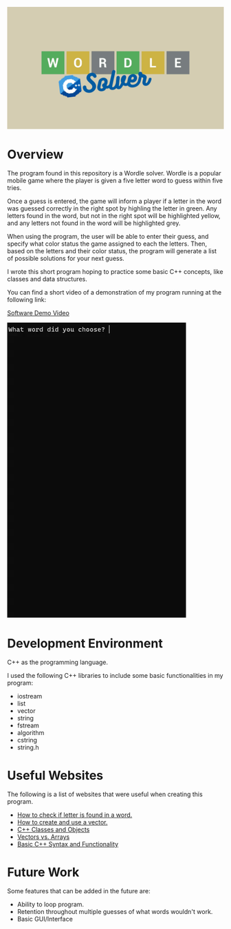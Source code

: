 ![Banner](docs/banner.png)

# Overview

The program found in this repository is a Wordle solver. Wordle is a popular mobile game where the player is given a five letter word to guess within five tries.

Once a guess is entered, the game will inform a player if a letter in the word was guessed correctly in the right spot by highling the letter in green.
Any letters found in the word, but not in the right spot will be highlighted yellow, and any letters not found in the word will be highlighted grey.

When using the program, the user will be able to enter their guess, and specify what color status the game assigned to each the letters. Then, based on the
letters and their color status, the program will generate a list of possible solutions for your next guess.

I wrote this short program hoping to practice some basic C++ concepts, like classes and data structures.

You can find a short video of a demonstration of my program running at the following link:

[Software Demo Video](https://youtu.be/a9tYNDIIfbM)

![Demo](docs/demo.gif)

# Development Environment

C++ as the programming language.

I used the following C++ libraries to include some basic functionalities in my program:

- iostream
- list
- vector
- string
- fstream
- algorithm
- cstring
- string.h

# Useful Websites

The following is a list of websites that were useful when creating this program.

- [How to check if letter is found in a word.](https://cplusplus.com/forum/beginner/142988/)
- [How to create and use a vector.](https://cplusplus.com/reference/vector/vector/)
- [C++ Classes and Objects](https://www.w3schools.com/cpp/cpp_classes.asp)
- [Vectors vs. Arrays](https://www.youtube.com/watch?v=VW8eDxB0c-s)
- [Basic C++ Syntax and Functionality](https://www.geeksforgeeks.org/c-programming-basics/#:~:text=C%2B%2B%20is%20a%20general%2Dpurpose,%2C%20Unix%2C%20Mac%2C%20etc.)

# Future Work

Some features that can be added in the future are:

- Ability to loop program.
- Retention throughout multiple guesses of what words wouldn't work.
- Basic GUI/Interface
